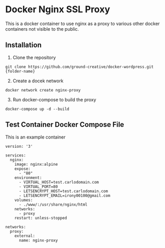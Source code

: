 # Docker Nginx SSL Proxy

This is a docker container to use nginx as a proxy 
to various other docker containers not visible to the public.

## Installation 

1) Clone the repository
```
git clone https://github.com/ground-creative/docker-wordpress.git {folder-name}
```

2) Create a docek network
```
docker network create nginx-proxy
```

3) Run docker-compose to build the proxy
```
docker-compose up -d --build
```

## Test Container Docker Compose File

This is an example container

```
version: '3'

services:
  nginx:
    image: nginx:alpine
    expose:
      - "80"
    environment:
      - VIRTUAL_HOST=test.carlodomain.com
      - VIRTUAL_PORT=80
      - LETSENCRYPT_HOST=test.carlodomain.com
      - LETSENCRYPT_EMAIL=irony00100@gmail.com
    volumes:
      - ./www/:/usr/share/nginx/html
    networks:
      - proxy
    restart: unless-stopped

networks:
  proxy:
    external:
      name: nginx-proxy
```